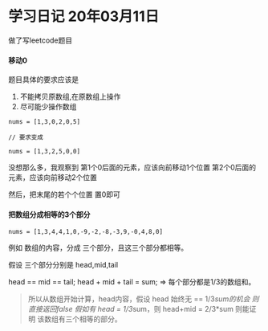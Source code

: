 # 学习日记 20年03月11日

做了写leetcode题目

#### 移动0

题目具体的要求应该是
1. 不能拷贝原数组,在原数组上操作
2. 尽可能少操作数组

```
nums = [1,3,0,2,0,5]

// 要求变成

nums = [1,3,2,5,0,0]
```

没想那么多，我观察到
第1个0后面的元素，应该向前移动1个位置
第2个0后面的元素，应该向前移动2个位置

然后，把末尾的若个个位置 置0即可

#### 把数组分成相等的3个部分

```
nums = [1,3,4,4,1,0,-9,-2,-8,-3,9,-0,4,8,0]
```
例如 数组的内容，分成 三个部分，且这三个部分都相等。

假设 三个部分分别是 head,mid,tail

head == mid == tail;
head + mid + tail = sum;
=> 每个部分都是1/3的数组和。

> 所以从数组开始计算，head内容，假设 head 始终无 == 1/3*sum的机会 则直接返回false
> 假如有 head = 1/3*sum，则 head+mid = 2/3\*sum  则能证明 该数组有三个相等的部分。




